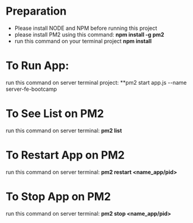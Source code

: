 # Preparation

- Please install NODE and NPM before running this project
- please install PM2 using this command: **npm install -g pm2**
- run this command on your terminal project **npm install**

# To Run App:
run this command on server terminal project: **pm2 start app.js --name server-fe-bootcamp

# To See List on PM2
run this command on server terminal: **pm2 list**

# To Restart App on PM2
run this command on server terminal: **pm2 restart <name_app/pid>**

# To Stop App on PM2
run this command on server terminal: **pm2 stop <name_app/pid>**


